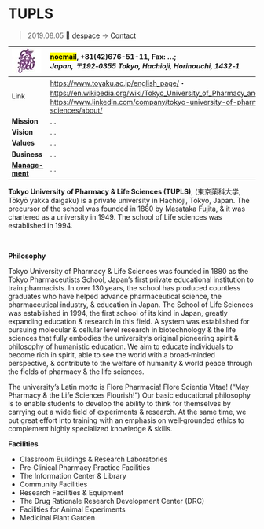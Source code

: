# TUPLS
> 2019.08.05 [🚀](../index/index.md) [despace](index.md) → [Contact](contact.md)

|[![](f/con/t/tupls_logo1_thumb.jpg)](f/con/t/tupls_logo1.png)|<mark>noemail</mark>, +81(42)676-51-11, Fax: …;<br> *Japan, 〒192‑0355 Tokyo, Hachioji, Horinouchi, 1432‑1*|
|:--|:--|
|Link|<https://www.toyaku.ac.jp/english_page/>・ <https://en.wikipedia.org/wiki/Tokyo_University_of_Pharmacy_and_Life_Sciences>・ <https://www.linkedin.com/company/tokyo-university-of-pharmacy-and-life-sciences/about/>|
|**Mission**|…|
|**Vision**|…|
|**Values**|…|
|**Business**|…|
|**[Manage-<br>ment](mgmt.md)**|…|

**Tokyo University of Pharmacy & Life Sciences (TUPLS)**, (東京薬科大学, Tōkyō yakka daigaku) is a private university in Hachioji, Tokyo, Japan. The precursor of the school was founded in 1880 by Masataka Fujita, & it was chartered as a university in 1949. The school of Life sciences was established in 1994.



<p style="page-break-after:always"> </p>

**Philosophy**

Tokyo University of Pharmacy & Life Sciences was founded in 1880 as the Tokyo Pharmaceutists School, Japan’s first private educational institution to train pharmacists. In over 130 years, the school has produced countless graduates who have helped advance pharmaceutical science, the pharmaceutical industry, & education in Japan. The School of Life Sciences was established in 1994, the first school of its kind in Japan, greatly expanding education & research in this field. A system was established for pursuing molecular & cellular level research in biotechnology & the life sciences that fully embodies the university’s original pioneering spirit & philosophy of humanistic education. We aim to educate individuals to become rich in spirit, able to see the world with a broad‑minded perspective, & contribute to the welfare of humanity & world peace through the fields of pharmacy & the life sciences.

The university’s Latin motto is Flore Pharmacia! Flore Scientia Vitae! (“May Pharmacy & the Life Sciences Flourish!”) Our basic educational philosophy is to enable students to develop the ability to think for themselves by carrying out a wide field of experiments & research. At the same time, we put great effort into training with an emphasis on well‑grounded ethics to complement highly specialized knowledge & skills.

**Facilities**

   - Classroom Buildings & Research Laboratories
   - Pre‑Clinical Pharmacy Practice Facilities
   - The Information Center & Library
   - Community Facilities
   - Research Facilities & Equipment
   - The Drug Rationale Research Development Center (DRC)
   - Facilities for Animal Experiments
   - Medicinal Plant Garden

